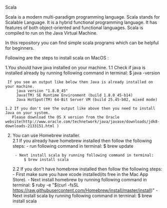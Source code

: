 Scala

Scala is a modern multi-paradigm programming language. Scala stands for Scalable Language.
It is a hybrid functional programming language. It has features of both object-oriented and functional languages. 
Scala is compiled to run on the Java Virtual Machine.

In this repository you can find simple scala programs which can be helpful for beginners.

Following are the steps to install scala on MacOS :

1.You should have java installed on your machine.
    1.1 Check if java is installed already by running following command in terminal:
	      $ java -version
	
	 If you see an output like below then Java is already installed on your machine.
       	 java version "1.8.0_45"
      	 Java(TM) SE Runtime Environment (build 1.8.0_45-b14)
      	 Java HotSpot(TM) 64-Bit Server VM (build 25.45-b02, mixed mode)
	
    1.2 If you don't see the output like above then you need to install Java on your system. 
       Please download the OS X version from the Oracle website(http://www.oracle.com/technetwork/java/javase/downloads/jdk8-downloads-2133151.html )

2. You can use Homebrew installer.		
    2.1 If you already have homebrew installed then follow the following steps:
        - run following command in terminal:
	        $ brew update 

        - Next install scala by running following command in terminal:
	        $ brew install scala

    2.2 If you don't have homebrew installed then follow the following steps:
        - First make sure you have xcode installed(its free in the Mac App Store).
        - Next install homebrew by running following command in terminal:
	      $ ruby -e "$(curl -fsSL https://raw.githubusercontent.com/Homebrew/install/master/install)"
        - Next install scala by running following command in terminal:
   	      $ brew install scala


	
		

	
















         	

    
   
           	               	
        
     
          
       
      
                
  


